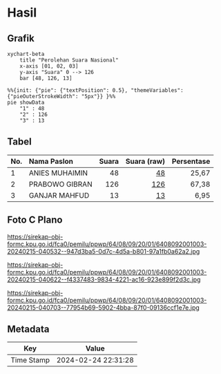 # Hasil

## Grafik

```mermaid
xychart-beta
    title "Perolehan Suara Nasional"
    x-axis [01, 02, 03]
    y-axis "Suara" 0 --> 126
    bar [48, 126, 13]
```

```mermaid
%%{init: {"pie": {"textPosition": 0.5}, "themeVariables": {"pieOuterStrokeWidth": "5px"}} }%%
pie showData
    "1" : 48
    "2" : 126
    "3" : 13
```

## Tabel

| No. | Nama Paslon    | Suara | Suara (raw) | Persentase |
|:--- |:-------------- | -----:| -----------:| ----------:|
| 1   | ANIES MUHAIMIN | 48    | [48][p-1]   | 25,67      |
| 2   | PRABOWO GIBRAN | 126   | [126][p-2]  | 67,38      |
| 3   | GANJAR MAHFUD  | 13    | [13][p-3]   | 6,95       |


[p-1]: https://github.com/gigit-pemilu/pemilu-2024/blob/main/pilpres/hitung-suara/sub/64-kalimantan-timur/sub/08-kutai-timur/sub/09-bengalon/sub/2001-sepaso/sub/003-tps/sub/paslon-1.txt
[p-2]: https://github.com/gigit-pemilu/pemilu-2024/blob/main/pilpres/hitung-suara/sub/64-kalimantan-timur/sub/08-kutai-timur/sub/09-bengalon/sub/2001-sepaso/sub/003-tps/sub/paslon-2.txt
[p-3]: https://github.com/gigit-pemilu/pemilu-2024/blob/main/pilpres/hitung-suara/sub/64-kalimantan-timur/sub/08-kutai-timur/sub/09-bengalon/sub/2001-sepaso/sub/003-tps/sub/paslon-3.txt

## Foto C Plano

https://sirekap-obj-formc.kpu.go.id/fca0/pemilu/ppwp/64/08/09/20/01/6408092001003-20240215-040532--947d3ba5-0d7c-4d5a-b801-97a1fb0a62a2.jpg

https://sirekap-obj-formc.kpu.go.id/fca0/pemilu/ppwp/64/08/09/20/01/6408092001003-20240215-040622--f4337483-9834-4221-ac16-923e899f2d3c.jpg

https://sirekap-obj-formc.kpu.go.id/fca0/pemilu/ppwp/64/08/09/20/01/6408092001003-20240215-040703--77954b69-5902-4bba-87f0-09136ccf1e7e.jpg


## Metadata

| Key        | Value               |
| ---------- | ------------------- |
| Time Stamp | 2024-02-24 22:31:28 |



